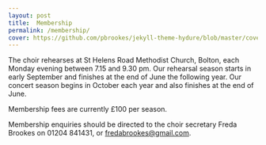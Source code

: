 ```yaml
---
layout: post
title:  Membership
permalink: /membership/
cover: https://github.com/pbrookes/jekyll-theme-hydure/blob/master/cover.jpg?raw=true
---
```

The choir rehearses at St Helens Road Methodist Church, Bolton, each Monday evening between 7.15 and 9.30 pm. Our rehearsal season starts in early September and finishes at the end of June the following year. Our concert season begins in October each year and also finishes at the end of June.

<!--We normally welcome everyone who wishes to join us. However there may occasionally be restrictions depending on the current balance between sopranos and altos, and tenors and bass. Though helpful, you don't need to read music, and all new members undertake a very short (and private) audition after a trial period of four weeks.-->

Membership fees are currently £100 per season.

Membership enquiries should be directed to the choir secretary Freda Brookes on 01204 841431, or [fredabrookes@gmail.com](mailto:fredabrookes@gmail.com).
